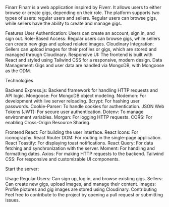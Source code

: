 Finarr
Finarr is a web application inspired by Fiverr. It allows users to either browse or create gigs, depending on their role. The platform supports two types of users: regular users and sellers. Regular users can browse gigs, while sellers have the ability to create and manage gigs.

Features
User Authentication: Users can create an account, sign in, and sign out.
Role-Based Access: Regular users can browse gigs, while sellers can create new gigs and upload related images.
Cloudinary Integration: Sellers can upload images for their profiles or gigs, which are stored and managed through Cloudinary.
Responsive UI: The frontend is built with React and styled using Tailwind CSS for a responsive, modern design.
Data Management: Gigs and user data are handled via MongoDB, with Mongoose as the ODM.

Technologies

Backend
Express.js: Backend framework for handling HTTP requests and API logic.
Mongoose: For MongoDB object modeling.
Nodemon: For development with live server reloading.
Bcrypt: For hashing user passwords.
Cookie-Parser: To handle cookies for authentication.
JSON Web Tokens (JWT): For secure user authentication.
Dotenv: To manage environment variables.
Morgan: For logging HTTP requests.
CORS: For enabling Cross-Origin Resource Sharing.

Frontend
React: For building the user interface.
React Icons: For iconography.
React Router DOM: For routing in the single-page application.
React Toastify: For displaying toast notifications.
React Query: For data fetching and synchronization with the server.
Moment: For handling and formatting dates.
Axios: For making HTTP requests to the backend.
Tailwind CSS: For responsive and customizable UI components.

Start the server:

Usage
Regular Users: Can sign up, log in, and browse existing gigs.
Sellers: Can create new gigs, upload images, and manage their content.
Images: Profile pictures and gig images are stored using Cloudinary.
Contributing
Feel free to contribute to the project by opening a pull request or submitting issues.
